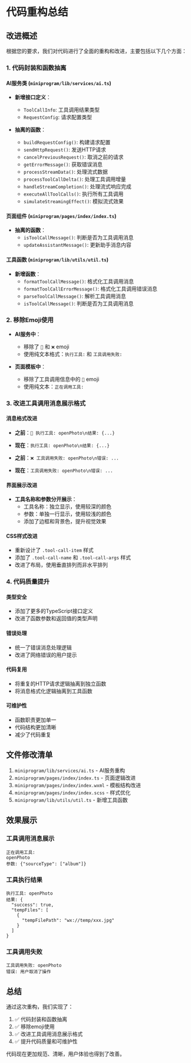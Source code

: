 # 代码重构总结

## 改进概述

根据您的要求，我们对代码进行了全面的重构和改进，主要包括以下几个方面：

### 1. 代码封装和函数抽离

#### AI服务类 (`miniprogram/lib/services/ai.ts`)
- **新增接口定义**：
  - `ToolCallInfo`: 工具调用结果类型
  - `RequestConfig`: 请求配置类型

- **抽离的函数**：
  - `buildRequestConfig()`: 构建请求配置
  - `sendHttpRequest()`: 发送HTTP请求
  - `cancelPreviousRequest()`: 取消之前的请求
  - `getErrorMessage()`: 获取错误消息
  - `processStreamData()`: 处理流式数据
  - `processToolCallDelta()`: 处理工具调用增量
  - `handleStreamCompletion()`: 处理流式响应完成
  - `executeAllToolCalls()`: 执行所有工具调用
  - `simulateStreamingEffect()`: 模拟流式效果

#### 页面组件 (`miniprogram/pages/index/index.ts`)
- **抽离的函数**：
  - `isToolCallMessage()`: 判断是否为工具调用消息
  - `updateAssistantMessage()`: 更新助手消息内容

#### 工具函数 (`miniprogram/lib/utils/util.ts`)
- **新增函数**：
  - `formatToolCallMessage()`: 格式化工具调用消息
  - `formatToolCallErrorMessage()`: 格式化工具调用错误消息
  - `parseToolCallMessage()`: 解析工具调用消息
  - `isToolCallMessage()`: 判断是否为工具调用消息

### 2. 移除Emoji使用

- **AI服务中**：
  - 移除了 `🔧` 和 `❌` emoji
  - 使用纯文本格式：`执行工具:` 和 `工具调用失败:`

- **页面模板中**：
  - 移除了工具调用信息中的 `🔧` emoji
  - 使用纯文本：`正在调用工具:`

### 3. 改进工具调用消息展示格式

#### 消息格式改进
- **之前**：`🔧 执行工具: openPhoto\n结果: {...}`
- **现在**：`执行工具: openPhoto\n结果: {...}`

- **之前**：`❌ 工具调用失败: openPhoto\n错误: ...`
- **现在**：`工具调用失败: openPhoto\n错误: ...`

#### 界面展示改进
- **工具名称和参数分开展示**：
  - 工具名称：独立显示，使用较深的颜色
  - 参数：单独一行显示，使用较浅的颜色
  - 添加了边框和背景色，提升视觉效果

#### CSS样式改进
- 重新设计了 `.tool-call-item` 样式
- 添加了 `.tool-call-name` 和 `.tool-call-args` 样式
- 改进了布局，使用垂直排列而非水平排列

### 4. 代码质量提升

#### 类型安全
- 添加了更多的TypeScript接口定义
- 改进了函数参数和返回值的类型声明

#### 错误处理
- 统一了错误消息处理逻辑
- 改进了网络错误的用户提示

#### 代码复用
- 将重复的HTTP请求逻辑抽离到独立函数
- 将消息格式化逻辑抽离到工具函数

#### 可维护性
- 函数职责更加单一
- 代码结构更加清晰
- 减少了代码重复

## 文件修改清单

1. `miniprogram/lib/services/ai.ts` - AI服务重构
2. `miniprogram/pages/index/index.ts` - 页面逻辑改进
3. `miniprogram/pages/index/index.wxml` - 模板结构改进
4. `miniprogram/pages/index/index.scss` - 样式优化
5. `miniprogram/lib/utils/util.ts` - 新增工具函数

## 效果展示

### 工具调用消息展示
```
正在调用工具:
openPhoto
参数: {"sourceType": ["album"]}
```

### 工具执行结果
```
执行工具: openPhoto
结果: {
  "success": true,
  "tempFiles": [
    {
      "tempFilePath": "wx://temp/xxx.jpg"
    }
  ]
}
```

### 工具调用失败
```
工具调用失败: openPhoto
错误: 用户取消了操作
```

## 总结

通过这次重构，我们实现了：
1. ✅ 代码封装和函数抽离
2. ✅ 移除emoji使用
3. ✅ 改进工具调用消息展示格式
4. ✅ 提升代码质量和可维护性

代码现在更加规范、清晰，用户体验也得到了改善。
